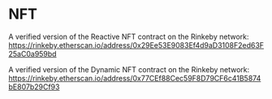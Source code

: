 # NFT

A verified version of the Reactive NFT contract on the Rinkeby network:
https://rinkeby.etherscan.io/address/0x29Ee53E9083Ef4d9aD3108F2ed63F25aC0a959bd

A verified version of the Dynamic NFT contract on the Rinkeby network:
https://rinkeby.etherscan.io/address/0x77CEf88Cec59F8D79CF6c41B5874bE807b29Cf93
